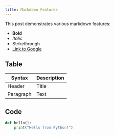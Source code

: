```yaml
---
title: Markdown Features
---
```


This post demonstrates various markdown features:

- **Bold**
- *Italic*
- ~~Strikethrough~~
- [Link to Google](https://google.com)

## Table

| Syntax | Description |
|--------|-------------|
| Header | Title       |
| Paragraph | Text     |

## Code

```python
def hello():
    print("Hello from Python!")
```
